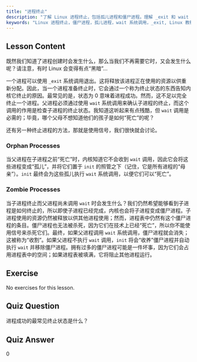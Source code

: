 ```yaml
---
title: "进程终止"
description: "了解 Linux 进程终止，包括孤儿进程和僵尸进程。理解 _exit 和 wait 系统调用以进行有效的进程管理。"
keywords: "Linux 进程终止，僵尸进程，孤儿进程，wait 系统调用，_exit, Linux 教程，Linux 初学者"
---
```


## Lesson Content

既然我们知道了进程创建时会发生什么，那么当我们不再需要它时，又会发生什么呢？请注意，有时 Linux 会变得有点“黑暗”...

一个进程可以使用 `_exit` 系统调用退出。这将释放该进程正在使用的资源以供重新分配。因此，当一个进程准备终止时，它会通过一个称为终止状态的东西告知内核它终止的原因。最常见的是，状态为 0 意味着进程成功。然而，这不足以完全终止一个进程。父进程必须通过使用 `wait` 系统调用来确认子进程的终止，而这个调用的作用是检查子进程的终止状态。我知道这听起来有点残酷，但 `wait` 调用是必需的；毕竟，哪个父母不想知道他们的孩子是如何“死亡”的呢？

还有另一种终止进程的方法，那就是使用信号，我们很快就会讨论。

### Orphan Processes

当父进程在子进程之前“死亡”时，内核知道它不会收到 `wait` 调用，因此它会将这些进程变成“孤儿”，并将它们置于 `init` 的照管之下（记住，它是所有进程的“母亲”）。`init` 最终会为这些孤儿执行 `wait` 系统调用，以便它们可以“死亡”。

### Zombie Processes

当子进程终止而父进程尚未调用 `wait` 时会发生什么？我们仍然希望能够看到子进程是如何终止的，所以即使子进程已经完成，内核也会将子进程变成僵尸进程。子进程使用的资源仍然被释放以供其他进程使用；然而，进程表中仍然有这个僵尸进程的条目。僵尸进程也无法被杀死，因为它们在技术上已经“死亡”，所以你不能使用信号来杀死它们。最终，如果父进程调用 `wait` 系统调用，僵尸进程就会消失；这被称为“收割”。如果父进程不执行 `wait` 调用，`init` 将会“收养”僵尸进程并自动执行 `wait` 并移除僵尸进程。拥有过多的僵尸进程可能是一件坏事，因为它们会占用进程表中的空间；如果进程表被填满，它将阻止其他进程运行。

## Exercise

No exercises for this lesson.

## Quiz Question

进程成功的最常见终止状态是什么？

## Quiz Answer

0
